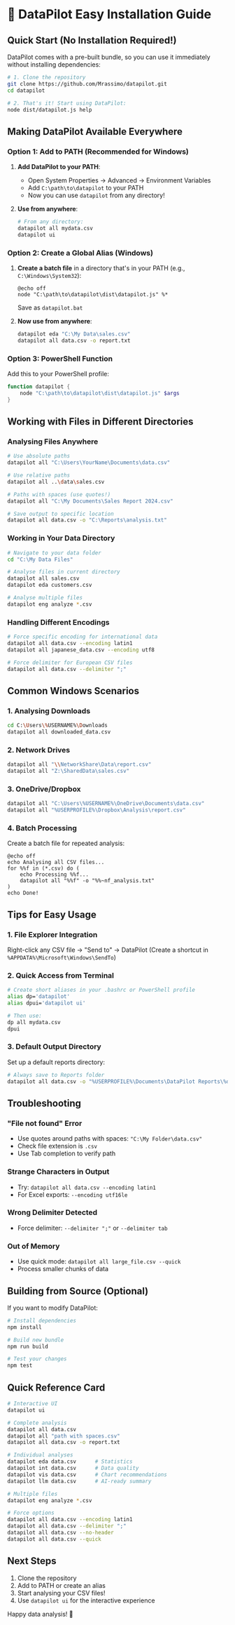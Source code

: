 # 🚀 DataPilot Easy Installation Guide

## Quick Start (No Installation Required!)

DataPilot comes with a pre-built bundle, so you can use it immediately without installing dependencies:

```bash
# 1. Clone the repository
git clone https://github.com/Mrassimo/datapilot.git
cd datapilot

# 2. That's it! Start using DataPilot:
node dist/datapilot.js help
```

## Making DataPilot Available Everywhere

### Option 1: Add to PATH (Recommended for Windows)

1. **Add DataPilot to your PATH**:
   - Open System Properties → Advanced → Environment Variables
   - Add `C:\path\to\datapilot` to your PATH
   - Now you can use `datapilot` from any directory!

2. **Use from anywhere**:
   ```bash
   # From any directory:
   datapilot all mydata.csv
   datapilot ui
   ```

### Option 2: Create a Global Alias (Windows)

1. **Create a batch file** in a directory that's in your PATH (e.g., `C:\Windows\System32`):
   ```batch
   @echo off
   node "C:\path\to\datapilot\dist\datapilot.js" %*
   ```
   Save as `datapilot.bat`

2. **Now use from anywhere**:
   ```bash
   datapilot eda "C:\My Data\sales.csv"
   datapilot all data.csv -o report.txt
   ```

### Option 3: PowerShell Function

Add this to your PowerShell profile:
```powershell
function datapilot {
    node "C:\path\to\datapilot\dist\datapilot.js" $args
}
```

## Working with Files in Different Directories

### Analysing Files Anywhere

```bash
# Use absolute paths
datapilot all "C:\Users\YourName\Documents\data.csv"

# Use relative paths
datapilot all ..\data\sales.csv

# Paths with spaces (use quotes!)
datapilot all "C:\My Documents\Sales Report 2024.csv"

# Save output to specific location
datapilot all data.csv -o "C:\Reports\analysis.txt"
```

### Working in Your Data Directory

```bash
# Navigate to your data folder
cd "C:\My Data Files"

# Analyse files in current directory
datapilot all sales.csv
datapilot eda customers.csv

# Analyse multiple files
datapilot eng analyze *.csv
```

### Handling Different Encodings

```bash
# Force specific encoding for international data
datapilot all data.csv --encoding latin1
datapilot all japanese_data.csv --encoding utf8

# Force delimiter for European CSV files
datapilot all data.csv --delimiter ";"
```

## Common Windows Scenarios

### 1. Analysing Downloads

```bash
cd C:\Users\%USERNAME%\Downloads
datapilot all downloaded_data.csv
```

### 2. Network Drives

```bash
datapilot all "\\NetworkShare\Data\report.csv"
datapilot all "Z:\SharedData\sales.csv"
```

### 3. OneDrive/Dropbox

```bash
datapilot all "C:\Users\%USERNAME%\OneDrive\Documents\data.csv"
datapilot all "%USERPROFILE%\Dropbox\Analysis\report.csv"
```

### 4. Batch Processing

Create a batch file for repeated analysis:
```batch
@echo off
echo Analysing all CSV files...
for %%f in (*.csv) do (
    echo Processing %%f...
    datapilot all "%%f" -o "%%~nf_analysis.txt"
)
echo Done!
```

## Tips for Easy Usage

### 1. **File Explorer Integration**

Right-click any CSV file → "Send to" → DataPilot
(Create a shortcut in `%APPDATA%\Microsoft\Windows\SendTo`)

### 2. **Quick Access from Terminal**

```bash
# Create short aliases in your .bashrc or PowerShell profile
alias dp='datapilot'
alias dpui='datapilot ui'

# Then use:
dp all mydata.csv
dpui
```

### 3. **Default Output Directory**

Set up a default reports directory:
```bash
# Always save to Reports folder
datapilot all data.csv -o "%USERPROFILE%\Documents\DataPilot Reports\%date%.txt"
```

## Troubleshooting

### "File not found" Error
- Use quotes around paths with spaces: `"C:\My Folder\data.csv"`
- Check file extension is `.csv`
- Use Tab completion to verify path

### Strange Characters in Output
- Try: `datapilot all data.csv --encoding latin1`
- For Excel exports: `--encoding utf16le`

### Wrong Delimiter Detected
- Force delimiter: `--delimiter ";"` or `--delimiter tab`

### Out of Memory
- Use quick mode: `datapilot all large_file.csv --quick`
- Process smaller chunks of data

## Building from Source (Optional)

If you want to modify DataPilot:

```bash
# Install dependencies
npm install

# Build new bundle
npm run build

# Test your changes
npm test
```

## Quick Reference Card

```bash
# Interactive UI
datapilot ui

# Complete analysis
datapilot all data.csv
datapilot all "path with spaces.csv"
datapilot all data.csv -o report.txt

# Individual analyses
datapilot eda data.csv      # Statistics
datapilot int data.csv      # Data quality
datapilot vis data.csv      # Chart recommendations
datapilot llm data.csv      # AI-ready summary

# Multiple files
datapilot eng analyze *.csv

# Force options
datapilot all data.csv --encoding latin1
datapilot all data.csv --delimiter ";"
datapilot all data.csv --no-header
datapilot all data.csv --quick
```

## Next Steps

1. Clone the repository
2. Add to PATH or create an alias
3. Start analysing your CSV files!
4. Use `datapilot ui` for the interactive experience

Happy data analysis! 🎉
